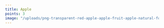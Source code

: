 ```yaml
---
title: Apple
points: 3
image: "/uploads/png-transparent-red-apple-apple-fruit-apple-natural-foods-food-grocery-store-thumbnail.png"
---
```


